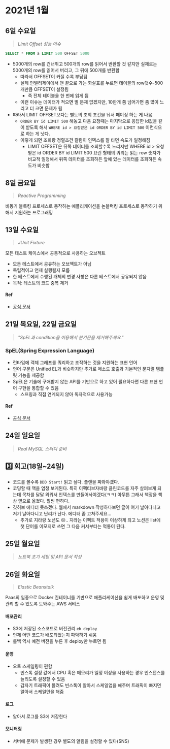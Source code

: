 # 2021년 1월
## 6일 수요일
> _Limit Offset 성능 이슈_

```sql 
SELECT * FROM a LIMIT 500 OFFSET 5000 
```

- 5000개의 row를 건너뛰고 500개의 row를 읽어서 반환할 것 같지만 실제로는 5000개의 row를 읽어서 버리고, 그 뒤에 500개를 반환함
  - 따라서 OFFSET이 커질 수록 부담됨
  - 실제 인텔리제이에서 맨 끝으로 가는 화살표를 누르면 테이블의 row갯수-500개만큼 OFFSET이 설정됨
    - 즉 전체 테이블을 한 번에 읽게 됨
  - 이런 이슈는 데이터가 적으면 별 문제 없겠지만, 10만개 쯤 넘어가면 좀 많이 느리고 더 크면 문제가 됨
- 따라서 LIMIT OFFSET보다는 별도의 조회 조건을 둬서 페이징 하는 게 나음
  - `ORDER BY id LIMIT 500` 해놓고 다음 요청때는 마지막으로 응답한 id값을 같이 받도록 해서 `WHERE id > 요청받은 id ORDER BY id LIMIT 500` 이런식으로 하는 게 낫다.
  - 이렇게 되면 조회랑 정렬조건 칼럼이 인덱스를 잘 타면 속도가 일정해짐
    - LIMIT OFFSET은 뒤쪽 데이터를 조회할수록 느리지만 WHERE id > 요청받은 id ORDER BY id LIMIT 500 요런 형태의 쿼리는 읽는 row 숫자가 비교적 일정해서 뒤쪽 데이터를 조회하든 앞에 있는 데이터를 조회하든 속도가 비슷함

## 8일 금요일
> _Reactive Programming_

비동기 블록킹 프로세스로 동작하는 애플리케이션을 논블럭킹 프로세스로 동작하기 위해서 지원하는 프로그래밍

## 13일 수요일
> _JUnit Fixture_

모든 테스트 케이스에서 공통적으로 사용하는 오브젝트

- 모든 테스트에서 공유하는 오브젝트가 아님
- 독립적이고 언제 실행될지 모름
- 한 테스트에서 수행된 개체의 변경 사항은 다른 테스트에서 공유되지 않음
- 목적: 테스트의 코드 중복 제거
#### Ref 
- [공식 문서](https://junit.org/junit5/docs/current/user-guide/)

## 21일 목요일, 22일 금요일
> _"SpEL과 condition을 이용해서 분기문을 제거해주세요."_
### SpEL(Spring Expression Language)
- 런타임에 객체 그래프를 쿼리하고 조작하는 것을 지원하는 표현 언어
- 언어 구문은 Unified EL과 비슷하지만 추가로 메소드 호출과 기본적인 문자열 템플릿 기능을 제공함
- SpEL은 기술에 구애받지 않는 API를 기반으로 하고 있어 필요하다면 다른 표현 언어 구현을 통합할 수 있음
    - 스프링과 직접 연계되지 않아 독자적으로 사용가능
#### Ref
- [공식 문서](https://docs.spring.io/spring-framework/docs/3.0.5.RELEASE/reference/expressions.html)

## 24일 일요일
> _Real MySQL 스터디 준비_

## 3️⃣ 회고(18일~24일)
- 코드를 볼수록 `DDD Start!` 읽고 싶다. 플랜을 짜봐야겠다.
- 코딩할 때 책을 엄청 보게된다. 특히 이펙티브자바랑 클린코드를 자주 살펴보게 되는데 목차를 달달 외워서 인덱스를 만들어놔야겠다(ㅋㅋ) 아무튼 그래서 책장을 책상 옆으로 옮겼다. 훨씬 편하다.
- 깃허브 에디터 못쓰겠다. 웹에서 markdown 작성하다보면 글이 여기 날아다니고 저기 날아다니고 난리가 난다. 에디터 좀 고쳐주세요...
    - 추가로 지라랑 노션도 ☹️.. 지라는 이펙트 적용이 이상하게 되고 노션은 list에 첫 단어를 이모지로 쓰면 그 다음 커서부터는 먹통이 된다.

## 25일 월요일
> _노트북 초기 세팅 및 API 문서 작성_

## 26일 화요일
> _Elastic Beanstalk_

Paas의 일종으로 Docker 컨테이너를 기반으로 애플리케이션을 쉽게 배포하고 운영 및 관리 할 수 있도록 도와주는 AWS 서비스

#### 배포관리
- S3에 저장된 소스코드로 버전관리 `eb deploy`
- 언제 어떤 코드가 배포되었는지 파악하기 쉬움
- 롤백 역시 예전 버전을 누른 후 deploy만 누르면 됨

#### 운영
- 오토 스케일링이 편함
  - 빈스톡 설정 값에서 CPU 혹은 메모리가 일정 이상을 사용하는 경우 인스턴스를 늘리도록 설정할 수 있음
  - 갑자기 트래픽이 몰려도 빈스톡이 알아서 스케일업을 해주며 트래픽이 빠지면 알아서 스케일인을 해줌
  
#### 로그
- 알아서 로그를 S3에 저장한다

#### 모니터링 
- 서버에 문제가 발생한 경우 별도의 알림을 설정할 수 있다(SNS)

